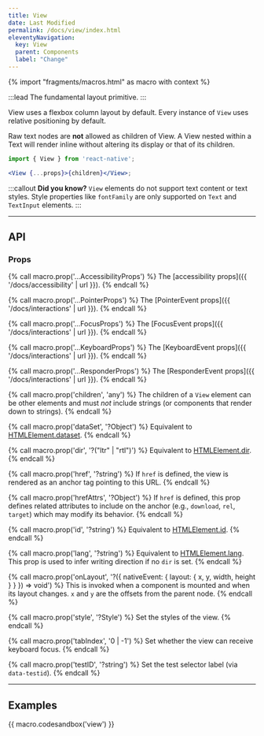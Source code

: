 ```yaml
---
title: View
date: Last Modified
permalink: /docs/view/index.html
eleventyNavigation:
  key: View
  parent: Components
  label: "Change"
---
```


{% import "fragments/macros.html" as macro with context %}

:::lead
The fundamental layout primitive.
:::

View uses a flexbox column layout by default. Every instance of `View` uses relative positioning by default.

Raw text nodes are **not** allowed as children of View. A View nested within a Text will render inline without altering its display or that of its children.

```jsx
import { View } from 'react-native';

<View {...props}>{children}</View>;
```

:::callout
**Did you know?** `View` elements do not support text content or text styles. Style properties like `fontFamily` are only supported on `Text` and `TextInput` elements.
:::

---

## API

### Props

{% call macro.prop('...AccessibilityProps') %}
The [accessibility props]({{ '/docs/accessibility' | url }}).
{% endcall %}

{% call macro.prop('...PointerProps') %}
The [PointerEvent props]({{ '/docs/interactions' | url }}).
{% endcall %}

{% call macro.prop('...FocusProps') %}
The [FocusEvent props]({{ '/docs/interactions' | url }}).
{% endcall %}

{% call macro.prop('...KeyboardProps') %}
The [KeyboardEvent props]({{ '/docs/interactions' | url }}).
{% endcall %}

{% call macro.prop('...ResponderProps') %}
The [ResponderEvent props]({{ '/docs/interactions' | url }}).
{% endcall %}

{% call macro.prop('children', 'any') %}
The children of a `View` element can be other elements and must *not* include strings (or components that render down to strings).
{% endcall %}

{% call macro.prop('dataSet', '?Object') %}
Equivalent to [HTMLElement.dataset](https://developer.mozilla.org/en-US/docs/Web/API/HTMLOrForeignElement/dataset).
{% endcall %}

{% call macro.prop('dir', '?("ltr" | "rtl")') %}
Equivalent to [HTMLElement.dir](https://developer.mozilla.org/en-US/docs/Web/HTML/Global_attributes/dir).
{% endcall %}

{% call macro.prop('href', '?string') %}
If `href` is defined, the view is rendered as an anchor tag pointing to this URL.
{% endcall %}

{% call macro.prop('hrefAttrs', '?Object') %}
If `href` is defined, this prop defines related attributes to include on the anchor (e.g., `download`, `rel`, `target`) which may modify its behavior.
{% endcall %}

{% call macro.prop('id', '?string') %}
Equivalent to [HTMLElement.id](https://developer.mozilla.org/en-US/docs/Web/HTML/Global_attributes/id).
{% endcall %}

{% call macro.prop('lang', '?string') %}
Equivalent to [HTMLElement.lang](https://developer.mozilla.org/en-US/docs/Web/HTML/Global_attributes/lang). This prop is used to infer writing direction if no `dir` is set.
{% endcall %}

{% call macro.prop('onLayout', '?({ nativeEvent: { layout: { x, y, width, height } } }) => void') %}
This is invoked when a component is mounted and when its layout changes. `x` and `y` are the offsets from the parent node.
{% endcall %}

{% call macro.prop('style', '?Style') %}
Set the styles of the view.
{% endcall %}

{% call macro.prop('tabIndex', '0 | -1') %}
Set whether the view can receive keyboard focus.
{% endcall %}

{% call macro.prop('testID', '?string') %}
Set the test selector label (via `data-testid`).
{% endcall %}

---

## Examples

{{ macro.codesandbox('view') }}
